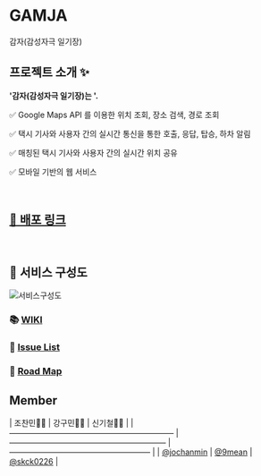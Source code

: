 # GAMJA
감자(감성자극 일기장)
## 프로젝트 소개 ✨
**'감자(감성자극 일기장)는 '.**

✅  Google Maps API 를 이용한 위치 조회, 장소 검색, 경로 조회 

✅  택시 기사와 사용자 간의 실시간 통신을 통한 호출, 응답, 탑승, 하차 알림

✅  매칭된 택시 기사와 사용자 간의 실시간 위치 공유

✅  모바일 기반의 웹 서비스

<br />

## [🚨 배포 링크](url)

<br />

## 🧬 서비스 구성도

![서비스구성도](url)

### 📚 [WIKI](https://github.com/boostcamp-2020/Project09-C-Uber-Clone/wiki)

### 📝 [Issue List](https://docs.google.com/spreadsheets/d/1kpEvOOr6cCK0YKUocBkjjaVOwnI4LHFpKrRn-rYKC90/edit#gid=0)

### 📌 [Road Map](https://docs.google.com/spreadsheets/d/1kpEvOOr6cCK0YKUocBkjjaVOwnI4LHFpKrRn-rYKC90/edit#gid=782776278)

## Member

| 조찬민🧑‍💻                                | 강구민🧑‍💻                             | 신기철🧑‍💻                            |
| ————————————————————— | ———————————————————— | —————————————————— |
| [@jochanmin](https://github.com/jochanmin) | [@9mean](https://github.com/9mean) | [@skck0226](https://github.com/skck0226) |
